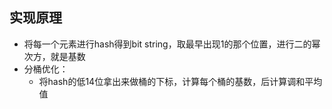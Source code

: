 ## 实现原理

* 将每一个元素进行hash得到bit string，取最早出现1的那个位置，进行二的幂次方，就是基数
* 分桶优化：
  * 将hash的低14位拿出来做桶的下标，计算每个桶的基数，后计算调和平均值